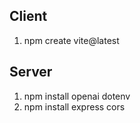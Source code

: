 ## Client 

1. npm create vite@latest

## Server

1. npm install openai dotenv
2. npm install express cors